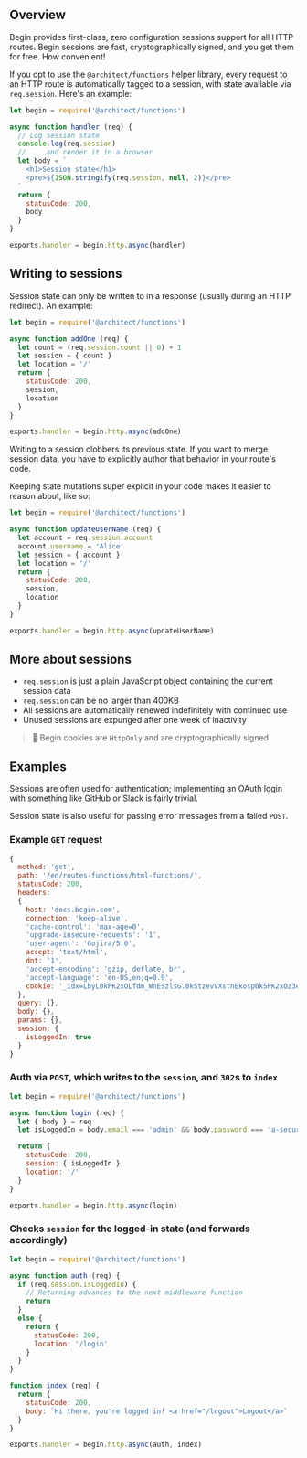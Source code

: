 ## Overview

Begin provides first-class, zero configuration sessions support for all HTTP routes. Begin sessions are fast, cryptographically signed, and you get them for free. How convenient!

If you opt to use the `@architect/functions` helper library, every request to an HTTP route is automatically tagged to a session, with state available via `req.session`. Here's an example:

```js
let begin = require('@architect/functions')

async function handler (req) {
  // Log session state
  console.log(req.session)
  // ... and render it in a browser
  let body = `
    <h1>Session state</h1>
    <pre>${JSON.stringify(req.session, null, 2)}</pre>
  `
  return {
    statusCode: 200,
    body
  }
}

exports.handler = begin.http.async(handler)
```


## Writing to sessions

Session state can only be written to in a response (usually during an HTTP redirect). An example:

```js
let begin = require('@architect/functions')

async function addOne (req) {
  let count = (req.session.count || 0) + 1
  let session = { count }
  let location = '/'
  return {
    statusCode: 200,
    session,
    location
  }
}

exports.handler = begin.http.async(addOne)
```

Writing to a session clobbers its previous state. If you want to merge session data, you have to explicitly author that behavior in your route's code.

Keeping state mutations super explicit in your code makes it easier to reason about, like so:

```js
let begin = require('@architect/functions')

async function updateUserName (req) {
  let account = req.session.account
  account.username = 'Alice'
  let session = { account }
  let location = '/'
  return {
    statusCode: 200,
    session,
    location
  }
}

exports.handler = begin.http.async(updateUserName)
```


## More about sessions

- `req.session` is just a plain JavaScript object containing the current session data
- `req.session` can be no larger than 400KB
- All sessions are automatically renewed indefinitely with continued use
- Unused sessions are expunged after one week of inactivity

> 🍪 Begin cookies are `HttpOnly` and are cryptographically signed.


## Examples

Sessions are often used for authentication; implementing an OAuth login with something like GitHub or Slack is fairly trivial.

Session state is also useful for passing error messages from a failed `POST`.

### Example `GET` request

```js
{
  method: 'get',
  path: '/en/routes-functions/html-functions/',
  statusCode: 200,
  headers:
  {
    host: 'docs.begin.com',
    connection: 'keep-alive',
    'cache-control': 'max-age=0',
    'upgrade-insecure-requests': '1',
    'user-agent': 'Gojira/5.0',
    accept: 'text/html',
    dnt: '1',
    'accept-encoding': 'gzip, deflate, br',
    'accept-language': 'en-US,en;q=0.9',
    cookie: '_idx=LbyL0kPK2xOLfdm_WnESzlsG.8kStzevVXstnEkosp0k5PK2xOz3e820NtoEx1b3VXnEC8',
  },
  query: {},
  body: {},
  params: {},
  session: {
    isLoggedIn: true
  }
}
```


### Auth via `POST`, which writes to the `session`, and `302`s to `index`

```js
let begin = require('@architect/functions')

async function login (req) {
  let { body } = req
  let isLoggedIn = body.email === 'admin' && body.password === 'a-secure-password'

  return {
    statusCode: 200,
    session: { isLoggedIn },
    location: '/'
  }
}

exports.handler = begin.http.async(login)
```


### Checks `session` for the logged-in state (and forwards accordingly)

```js
let begin = require('@architect/functions')

async function auth (req) {
  if (req.session.isLoggedIn) {
    // Returning advances to the next middleware function
    return
  }
  else {
    return {
      statusCode: 200,
      location: '/login'
    }
  }
}

function index (req) {
  return {
    statusCode: 200,
    body: `Hi there, you're logged in! <a href="/logout">Logout</a>`
  }
}

exports.handler = begin.http.async(auth, index)
```
